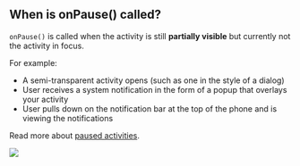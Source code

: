 ## When is onPause() called?

`onPause()` is called when the activity is still **partially visible** but currently not the activity in focus.

For example:
- A semi-transparent activity opens (such as one in the style of a dialog)
- User receives a system notification in the form of a popup that overlays your activity
- User pulls down on the notification bar at the top of the phone and is viewing the notifications

Read more about [paused activities](https://developer.android.com/training/basics/activity-lifecycle/pausing.html).

![](https://developer.android.com/images/training/basics/basic-lifecycle-paused.png)
